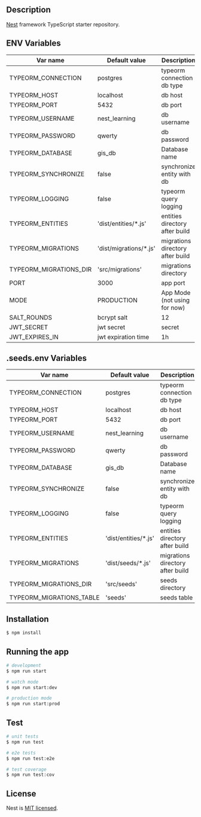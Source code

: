 
## Description

[Nest](https://github.com/nestjs/nest) framework TypeScript starter repository.

## ENV Variables

| Var name               | Default value          | Description                      |
|------------------------|------------------------|----------------------------------|
| TYPEORM_CONNECTION     | postgres               | typeorm connection db type       |
| TYPEORM_HOST           | localhost              | db host                          |
| TYPEORM_PORT           | 5432                   | db port                          |
| TYPEORM_USERNAME       | nest_learning          | db username                      |
| TYPEORM_PASSWORD       | qwerty                 | db password                      |
| TYPEORM_DATABASE       | gis_db                 | Database name                    |
| TYPEORM_SYNCHRONIZE    | false                  | synchronize entity with db       |
| TYPEORM_LOGGING        | false                  | typeorm query logging            |
| TYPEORM_ENTITIES       | 'dist/entities/*.js'   | entities directory after build   |
| TYPEORM_MIGRATIONS     | 'dist/migrations/*.js' | migrations directory after build |
| TYPEORM_MIGRATIONS_DIR | 'src/migrations'       | migrations directory             |
| PORT                   | 3000                   | app port                         |
| MODE                   | PRODUCTION             | App Mode (not using for now)     |
| SALT_ROUNDS            | bcrypt salt            | 12                               |
| JWT_SECRET             | jwt secret             | secret                           |
| JWT_EXPIRES_IN         | jwt expiration time    | 1h                               |

## .seeds.env Variables

| Var name                 | Default value        | Description                      |
|--------------------------|----------------------|----------------------------------|
| TYPEORM_CONNECTION       | postgres             | typeorm connection db type       |
| TYPEORM_HOST             | localhost            | db host                          |
| TYPEORM_PORT             | 5432                 | db port                          |
| TYPEORM_USERNAME         | nest_learning        | db username                      | 
| TYPEORM_PASSWORD         | qwerty               | db password                      |
| TYPEORM_DATABASE         | gis_db               | Database name                    |
| TYPEORM_SYNCHRONIZE      | false                | synchronize entity with db       |
| TYPEORM_LOGGING          | false                | typeorm query logging            |
| TYPEORM_ENTITIES         | 'dist/entities/*.js' | entities directory after build   |
| TYPEORM_MIGRATIONS       | 'dist/seeds/*.js'    | migrations directory after build |
| TYPEORM_MIGRATIONS_DIR   | 'src/seeds'          | seeds directory                  |
| TYPEORM_MIGRATIONS_TABLE | 'seeds'              | seeds table                      |

## Installation

```bash
$ npm install
```

## Running the app

```bash
# development
$ npm run start

# watch mode
$ npm run start:dev

# production mode
$ npm run start:prod
```

## Test

```bash
# unit tests
$ npm run test

# e2e tests
$ npm run test:e2e

# test coverage
$ npm run test:cov
```

## License

Nest is [MIT licensed]().
